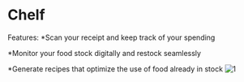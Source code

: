 # Chelf
Features:
*Scan your receipt and keep track of your spending

*Monitor your food stock digitally and restock seamlessly

*Generate recipes that optimize the use of food already in stock
![1](https://user-images.githubusercontent.com/95193151/215348859-6e50b5e6-3f2c-4df7-887a-6f9a1e8f959c.jpg)
